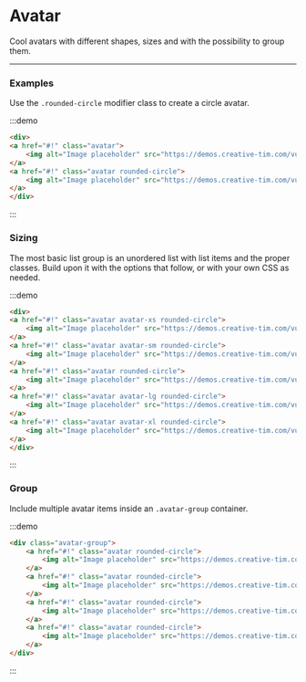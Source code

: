 # Avatar

Cool avatars with different shapes, sizes and with the possibility to group them.

<hr>

### Examples

Use the `.rounded-circle` modifier class to create a circle avatar.

:::demo
```html
<div>
<a href="#!" class="avatar">
    <img alt="Image placeholder" src="https://demos.creative-tim.com/vue-argon-dashboard-pro/img/theme/team-4.jpg">
</a>
<a href="#!" class="avatar rounded-circle">
    <img alt="Image placeholder" src="https://demos.creative-tim.com/vue-argon-dashboard-pro/img/theme/team-4.jpg">
</a>
</div>
```
:::

### Sizing

The most basic list group is an unordered list with list items and the proper classes. Build upon it with the options that follow, or with your own CSS as needed.

:::demo
```html
<div>
<a href="#!" class="avatar avatar-xs rounded-circle">
    <img alt="Image placeholder" src="https://demos.creative-tim.com/vue-argon-dashboard-pro/img/theme/team-4.jpg">
</a>
<a href="#!" class="avatar avatar-sm rounded-circle">
    <img alt="Image placeholder" src="https://demos.creative-tim.com/vue-argon-dashboard-pro/img/theme/team-4.jpg">
</a>
<a href="#!" class="avatar rounded-circle">
    <img alt="Image placeholder" src="https://demos.creative-tim.com/vue-argon-dashboard-pro/img/theme/team-4.jpg">
</a>
<a href="#!" class="avatar avatar-lg rounded-circle">
    <img alt="Image placeholder" src="https://demos.creative-tim.com/vue-argon-dashboard-pro/img/theme/team-4.jpg">
</a>
<a href="#!" class="avatar avatar-xl rounded-circle">
    <img alt="Image placeholder" src="https://demos.creative-tim.com/vue-argon-dashboard-pro/img/theme/team-4.jpg">
</a>
</div>
```
:::

### Group

Include multiple avatar items inside an `.avatar-group` container.

:::demo
```html
<div class="avatar-group">
    <a href="#!" class="avatar rounded-circle">
        <img alt="Image placeholder" src="https://demos.creative-tim.com/vue-argon-dashboard-pro/img/theme/team-1.jpg">
    </a>
    <a href="#!" class="avatar rounded-circle">
        <img alt="Image placeholder" src="https://demos.creative-tim.com/vue-argon-dashboard-pro/img/theme/team-2.jpg">
    </a>
    <a href="#!" class="avatar rounded-circle">
        <img alt="Image placeholder" src="https://demos.creative-tim.com/vue-argon-dashboard-pro/img/theme/team-3.jpg">
    </a>
    <a href="#!" class="avatar rounded-circle">
        <img alt="Image placeholder" src="https://demos.creative-tim.com/vue-argon-dashboard-pro/img/theme/team-4.jpg">
    </a>
</div>
```
:::

